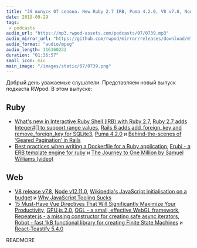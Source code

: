 ```yaml
---
title: "39 выпуск 07 сезона. New Ruby 2.7 IRB, Puma 4.2.0, V8 v7.8, Node v12.11.0, GPU.js 2.0, React-Toastify 5.4.0 и прочее"
date: 2019-09-29
tags:
 - podcasts
audio_url: "https://mp3.rwpod-assets.com/podcasts/07/0739.mp3"
audio_mirror_url: "https://github.com/rwpod/mirror/releases/download/07.39/0739.mp3"
audio_format: "audio/mpeg"
audio_length: 116360232
duration: "01:36:57"
small_icon: mic
main_image: "/images/static/07/0739.png"
---
```


Добрый день уважаемые слушатели. Представляем новый выпуск подкаста RWpod. В этом выпуске:

## Ruby

 - [What's new in Interactive Ruby Shell (IRB) with Ruby 2.7](https://blog.saeloun.com/2019/09/23/new-irb-features.html), [Ruby 2.7 adds Integer#[] to support range values](https://blog.saeloun.com/2019/09/24/ruby-2-7-integer-with-range.html), [Rails 6 adds add_foreign_key and remove_foreign_key for SQLite3](https://blog.bigbinary.com/2019/09/24/rails-6-adds-add_foreign_key-and-remove_foreign_key-for-sqlite3.html), [Puma 4.2.0](https://github.com/puma/puma/blob/master/History.md#420--2019-09-23) и [Behind-the-scenes of ‘Geared Pagination’ in Rails](https://medium.com/@liroy/geared-pagination-in-rails-behind-the-scenes-61d9e227540e)
 - [Best practices when writing a Dockerfile for a Ruby application](https://lipanski.github.io/posts/dockerfile-ruby-best-practices), [Erubi - a ERB template engine for ruby](https://github.com/jeremyevans/erubi) и [The Journey to One Million by Samuel Williams (video)](https://www.youtube.com/watch?v=Dtn9Uudw4Mo)

## Web

 - [V8 release v7.8](https://v8.dev/blog/v8-release-78), [Node v12.11.0](https://nodejs.org/en/blog/release/v12.11.0/), [Wikipedia's JavaScript initialisation on a budget](https://phabricator.wikimedia.org/phame/live/7/post/175/wikipedia_s_javascript_initialisation_on_a_budget/) и [Why JavaScript Tooling Sucks](https://www.swyx.io/writing/js-tooling/)
 - [15 Must-Have Vue Directives That Will Significantly Maximize Your Productivity](https://www.telerik.com/blogs/15-must-have-vue-directives-that-will-significantly-maximize-your-productivity), [GPU.js 2.0](https://gpu.rocks/), [OGL - a small, effective WebGL framework](https://github.com/oframe/ogl), [Repeater.js - a missing constructor for creating safe async iterators](https://repeater.js.org/), [Robot - fast 1kB functional library for creating Finite State Machines](https://thisrobot.life/) и [React-Toastify 5.4.0](https://github.com/fkhadra/react-toastify)


READMORE

